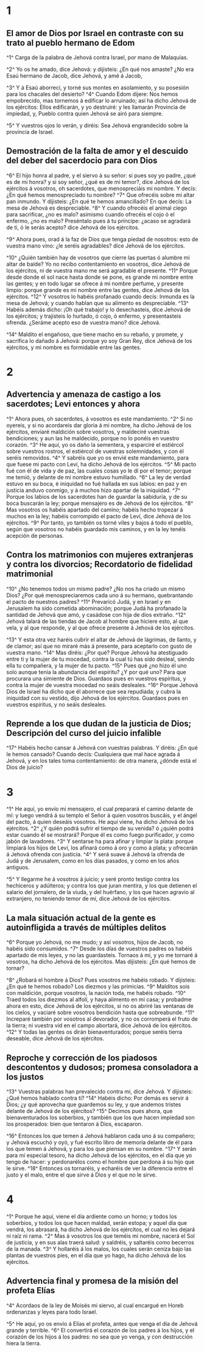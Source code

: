 # 1 
## El amor de Dios por Israel en contraste con su trato al pueblo hermano de Edom
^1^ Carga de la palabra de Jehová contra Israel, por mano de Malaquías.

^2^ Yo os he amado, dice Jehová: y dijisteis: ¿En qué nos amaste? ¿No era Esaú hermano de Jacob, dice Jehová, y amé á Jacob,

^3^ Y á Esaú aborrecí, y torné sus montes en asolamiento, y su posesión para los chacales del desierto? ^4^ Cuando Edom dijere: Nos hemos empobrecido, mas tornemos á edificar lo arruinado; así ha dicho Jehová de los ejércitos: Ellos edificarán, y yo destruiré: y les llamarán Provincia de impiedad, y, Pueblo contra quien Jehová se airó para siempre.

^5^ Y vuestros ojos lo verán, y diréis: Sea Jehová engrandecido sobre la provincia de Israel.

## Demostración de la falta de amor y el descuido del deber del sacerdocio para con Dios
^6^ El hijo honra al padre, y el siervo á su señor: si pues soy yo padre, ¿qué es de mi honra? y si soy señor, ¿qué es de mi temor?, dice Jehová de los ejércitos á vosotros, oh sacerdotes, que menospreciáis mi nombre. Y decís: ¿En qué hemos menospreciado tu nombre? ^7^ Que ofrecéis sobre mi altar pan inmundo. Y dijisteis: ¿En qué te hemos amancillado? En que decís: La mesa de Jehová es despreciable. ^8^ Y cuando ofrecéis el animal ciego para sacrificar, ¿no es malo? asimismo cuando ofrecéis el cojo ó el enfermo, ¿no es malo? Preséntalo pues á tu príncipe: ¿acaso se agradará de ti, ó le serás acepto? dice Jehová de los ejércitos.

^9^ Ahora pues, orad á la faz de Dios que tenga piedad de nosotros: esto de vuestra mano vino: ¿le seréis agradables? dice Jehová de los ejércitos.

^10^ ¿Quién también hay de vosotros que cierre las puertas ó alumbre mi altar de balde? Yo no recibo contentamiento en vosotros, dice Jehová de los ejércitos, ni de vuestra mano me será agradable el presente. ^11^ Porque desde donde el sol nace hasta donde se pone, es grande mi nombre entre las gentes; y en todo lugar se ofrece á mi nombre perfume, y presente limpio: porque grande es mi nombre entre las gentes, dice Jehová de los ejércitos. ^12^ Y vosotros lo habéis profanado cuando decís: Inmunda es la mesa de Jehová; y cuando hablan que su alimento es despreciable. ^13^ Habéis además dicho: ¡Oh qué trabajo! y lo desechasteis, dice Jehová de los ejércitos; y trajisteis lo hurtado, ó cojo, ó enfermo, y presentasteis ofrenda. ¿Seráme acepto eso de vuestra mano? dice Jehová.

^14^ Maldito el engañoso, que tiene macho en su rebaño, y promete, y sacrifica lo dañado á Jehová: porque yo soy Gran Rey, dice Jehová de los ejércitos, y mi nombre es formidable entre las gentes. 

# 2 
## Advertencia y amenaza de castigo a los sacerdotes; Levi entonces y ahora
^1^ Ahora pues, oh sacerdotes, á vosotros es este mandamiento. ^2^ Si no oyereis, y si no acordareis dar gloria á mi nombre, ha dicho Jehová de los ejércitos, enviaré maldición sobre vosotros, y maldeciré vuestras bendiciones; y aun las he maldecido, porque no lo ponéis en vuestro corazón. ^3^ He aquí, yo os daño la sementera, y esparciré el estiércol sobre vuestros rostros, el estiércol de vuestras solemnidades, y con él seréis removidos. ^4^ Y sabréis que yo os envié este mandamiento, para que fuese mi pacto con Leví, ha dicho Jehová de los ejércitos. ^5^ Mi pacto fué con él de vida y de paz, las cuales cosas yo le dí por el temor; porque me temió, y delante de mi nombre estuvo humillado. ^6^ La ley de verdad estuvo en su boca, é iniquidad no fué hallada en sus labios: en paz y en justicia anduvo conmigo, y á muchos hizo apartar de la iniquidad. ^7^ Porque los labios de los sacerdotes han de guardar la sabiduría, y de su boca buscarán la ley; porque mensajero es de Jehová de los ejércitos. ^8^ Mas vosotros os habéis apartado del camino; habéis hecho tropezar á muchos en la ley; habéis corrompido el pacto de Leví, dice Jehová de los ejércitos. ^9^ Por tanto, yo también os torné viles y bajos á todo el pueblo, según que vosotros no habéis guardado mis caminos, y en la ley tenéis acepción de personas.

## Contra los matrimonios con mujeres extranjeras y contra los divorcios; Recordatorio de fidelidad matrimonial
^10^ ¿No tenemos todos un mismo padre? ¿No nos ha criado un mismo Dios? ¿Por qué menospreciaremos cada uno á su hermano, quebrantando el pacto de nuestros padres? ^11^ Prevaricó Judá, y en Israel y en Jerusalem ha sido cometida abominación; porque Judá ha profanado la santidad de Jehová que amó, y casádose con hija de dios extraño. ^12^ Jehová talará de las tiendas de Jacob al hombre que hiciere esto, al que vela, y al que responde, y al que ofrece presente á Jehová de los ejércitos.

^13^ Y esta otra vez haréis cubrir el altar de Jehová de lágrimas, de llanto, y de clamor; así que no miraré más á presente, para aceptarlo con gusto de vuestra mano. ^14^ Mas diréis: ¿Por qué? Porque Jehová ha atestiguado entre ti y la mujer de tu mocedad, contra la cual tú has sido desleal, siendo ella tu compañera, y la mujer de tu pacto. ^15^ Pues qué ¿no hizo él uno solo aunque tenía la abundancia del espíritu? ¿Y por qué uno? Para que procurara una simiente de Dios. Guardaos pues en vuestros espíritus, y contra la mujer de vuestra mocedad no seáis desleales. ^16^ Porque Jehová Dios de Israel ha dicho que él aborrece que sea repudiada; y cubra la iniquidad con su vestido, dijo Jehová de los ejércitos. Guardaos pues en vuestros espíritus, y no seáis desleales.

## Reprende a los que dudan de la justicia de Dios; Descripción del curso del juicio infalible
^17^ Habéis hecho cansar á Jehová con vuestras palabras. Y diréis: ¿En qué le hemos cansado? Cuando decís: Cualquiera que mal hace agrada á Jehová, y en los tales toma contentamiento: de otra manera, ¿dónde está el Dios de juicio? 

# 3 
^1^ He aquí, yo envío mi mensajero, el cual preparará el camino delante de mí: y luego vendrá á su templo el Señor á quien vosotros buscáis, y el ángel del pacto, á quien deseáis vosotros. He aquí viene, ha dicho Jehová de los ejércitos. ^2^ ¿Y quién podrá sufrir el tiempo de su venida? ó ¿quién podrá estar cuando él se mostrará? Porque él es como fuego purificador, y como jabón de lavadores. ^3^ Y sentarse ha para afinar y limpiar la plata: porque limpiará los hijos de Leví, los afinará como á oro y como á plata; y ofrecerán á Jehová ofrenda con justicia. ^4^ Y será suave á Jehová la ofrenda de Judá y de Jerusalem, como en los días pasados, y como en los años antiguos.

^5^ Y llegarme he á vosotros á juicio; y seré pronto testigo contra los hechiceros y adúlteros; y contra los que juran mentira, y los que detienen el salario del jornalero, de la viuda, y del huérfano, y los que hacen agravio al extranjero, no teniendo temor de mí, dice Jehová de los ejércitos.

## La mala situación actual de la gente es autoinfligida a través de múltiples delitos
^6^ Porque yo Jehová, no me mudo; y así vosotros, hijos de Jacob, no habéis sido consumidos. ^7^ Desde los días de vuestros padres os habéis apartado de mis leyes, y no las guardasteis. Tornaos á mí, y yo me tornaré á vosotros, ha dicho Jehová de los ejércitos. Mas dijisteis: ¿En qué hemos de tornar?

^8^ ¿Robará el hombre á Dios? Pues vosotros me habéis robado. Y dijisteis: ¿En qué te hemos robado? Los diezmos y las primicias. ^9^ Malditos sois con maldición, porque vosotros, la nación toda, me habéis robado. ^10^ Traed todos los diezmos al alfolí, y haya alimento en mi casa; y probadme ahora en esto, dice Jehová de los ejércitos, si no os abriré las ventanas de los cielos, y vaciaré sobre vosotros bendición hasta que sobreabunde. ^11^ Increparé también por vosotros al devorador, y no os corromperá el fruto de la tierra; ni vuestra vid en el campo abortará, dice Jehová de los ejércitos. ^12^ Y todas las gentes os dirán bienaventurados; porque seréis tierra deseable, dice Jehová de los ejércitos.

## Reproche y corrección de los piadosos descontentos y dudosos; promesa consoladora a los justos
^13^ Vuestras palabras han prevalecido contra mí, dice Jehová. Y dijisteis: ¿Qué hemos hablado contra ti? ^14^ Habéis dicho: Por demás es servir á Dios; ¿y qué aprovecha que guardemos su ley, y que andemos tristes delante de Jehová de los ejércitos? ^15^ Decimos pues ahora, que bienaventurados los soberbios, y también que los que hacen impiedad son los prosperados: bien que tentaron á Dios, escaparon.

^16^ Entonces los que temen á Jehová hablaron cada uno á su compañero; y Jehová escuchó y oyó, y fué escrito libro de memoria delante de él para los que temen á Jehová, y para los que piensan en su nombre. ^17^ Y serán para mí especial tesoro, ha dicho Jehová de los ejércitos, en el día que yo tengo de hacer: y perdonarélos como el hombre que perdona á su hijo que le sirve. ^18^ Entonces os tornaréis, y echaréis de ver la diferencia entre el justo y el malo, entre el que sirve á Dios y el que no le sirve. 

# 4 
^1^ Porque he aquí, viene el día ardiente como un horno; y todos los soberbios, y todos los que hacen maldad, serán estopa; y aquel día que vendrá, los abrasará, ha dicho Jehová de los ejércitos, el cual no les dejará ni raíz ni rama. ^2^ Mas á vosotros los que teméis mi nombre, nacerá el Sol de justicia, y en sus alas traerá salud: y saldréis, y saltaréis como becerros de la manada. ^3^ Y hollaréis á los malos, los cuales serán ceniza bajo las plantas de vuestros pies, en el día que yo hago, ha dicho Jehová de los ejércitos.

## Advertencia final y promesa de la misión del profeta Elías
^4^ Acordaos de la ley de Moisés mi siervo, al cual encargué en Horeb ordenanzas y leyes para todo Israel.

^5^ He aquí, yo os envío á Elías el profeta, antes que venga el día de Jehová grande y terrible. ^6^ El convertirá el corazón de los padres á los hijos, y el corazón de los hijos á los padres: no sea que yo venga, y con destrucción hiera la tierra. 